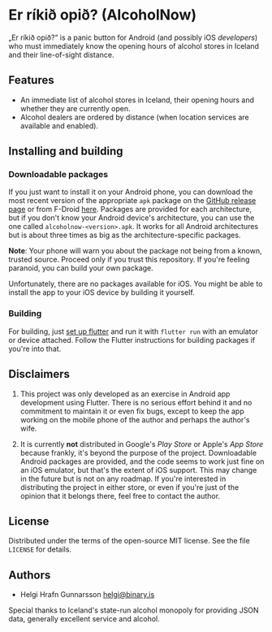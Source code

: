 # Er ríkið opið? (AlcoholNow)

„Er ríkið opið?“ is a panic button for Android (and possibly iOS *developers*) who must immediately know the opening hours of alcohol stores in Iceland and their line-of-sight distance.

## Features
- An immediate list of alcohol stores in Iceland, their opening hours and whether they are currently open.
- Alcohol dealers are ordered by distance (when location services are available and enabled).

## Installing and building

### Downloadable packages
If you just want to install it on your Android phone, you can download the most recent version of the appropriate `apk` package on the [GitHub release page](https://github.com/binary-is/alcoholnow/releases) or from F-Droid [here](https://f-droid.org/packages/is.binary.alcoholnow/). Packages are provided for each architecture, but if you don't know your Android device's architecture, you can use the one called `alcoholnow-<version>.apk`. It works for all Android architectures but is about three times as big as the architecture-specific packages.

**Note**: Your phone will warn you about the package not being from a known, trusted source. Proceed only if you trust this repository. If you're feeling paranoid, you can build your own package.

Unfortunately, there are no packages available for iOS. You might be able to install the app to your iOS device by building it yourself.

### Building
For building, just [set up flutter](https://flutter.dev/docs/get-started/install) and run it with `flutter run` with an emulator or device attached. Follow the Flutter instructions for building packages if you're into that.

## Disclaimers
1. This project was only developed as an exercise in Android app development using Flutter. There is no serious effort behind it and no commitment to maintain it or even fix bugs, except to keep the app working on the mobile phone of the author and perhaps the author's wife.

2. It is currently **not** distributed in Google's *Play Store* or Apple's *App Store* because frankly, it's beyond the purpose of the project. Downloadable Android packages are provided, and the code seems to work just fine on an iOS emulator, but that's the extent of iOS support. This may change in the future but is not on any roadmap. If you're interested in distributing the project in either store, or even if you're just of the opinion that it belongs there, feel free to contact the author.

## License
Distributed under the terms of the open-source MIT license. See the file `LICENSE` for details.

## Authors
- Helgi Hrafn Gunnarsson <helgi@binary.is>

Special thanks to Iceland's state-run alcohol monopoly for providing JSON data, generally excellent service and alcohol.
